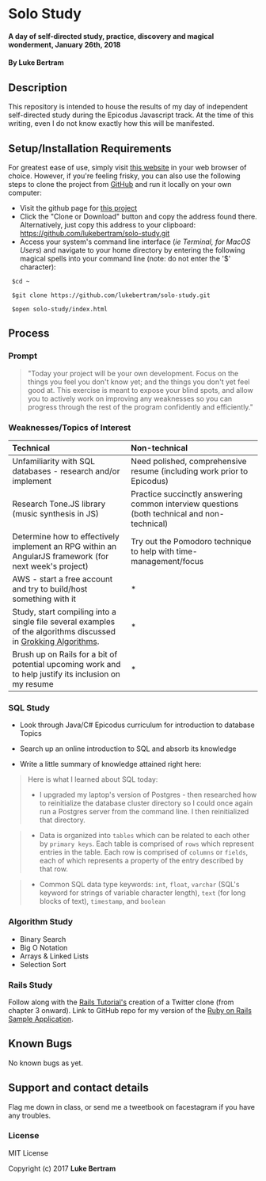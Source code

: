 # Solo Study

#### A day of self-directed study, practice, discovery and magical wonderment, January 26th, 2018

#### By **Luke Bertram**

## Description

This repository is intended to house the results of my day of independent self-directed study during the Epicodus Javascript track. At the time of this writing, even I do not know exactly how this will be manifested.

## Setup/Installation Requirements

For greatest ease of use, simply visit [this website](http://lukebertram.github.io/solo-study) in your web browser of choice. However, if you're feeling frisky, you can also use the following steps to clone the project from [GitHub](http://github.com) and run it locally on your own computer:

 * Visit the github page for [this project](http://github.com/lukebertram/solo-study)
 * Click the "Clone or Download" button and copy the address found there. Alternatively, just copy this address to your clipboard: https://github.com/lukebertram/solo-study.git
 * Access your system's command line interface (_ie Terminal, for MacOS Users_) and navigate to your home directory by entering the following magical spells into your command line (note: do not enter the '$' character):
```
 $cd ~

 $git clone https://github.com/lukebertram/solo-study.git

 $open solo-study/index.html
```

## Process

### Prompt

>"Today your project will be your own development. Focus on the things you feel you don't know yet; and the things you don't yet feel good at. This exercise is meant to expose your blind spots, and allow you to actively work on improving any weaknesses so you can progress through the rest of the program confidently and efficiently."

### Weaknesses/Topics of Interest

|Technical | Non-technical|
|:---------|:-------------|
| Unfamiliarity with SQL databases - research and/or implement| Need polished, comprehensive resume (including work prior to Epicodus) |
| Research Tone.JS library (music synthesis in JS) | Practice succinctly answering common interview questions (both technical and non-technical) |
| Determine how to effectively implement an RPG within an AngularJS framework (for next week's project)| Try out the Pomodoro technique to help with time-management/focus |
| AWS - start a free account and try to build/host something with it| * |
| Study, start compiling into a single file several examples of the algorithms discussed in [Grokking Algorithms](https://www.manning.com/books/grokking-algorithms).| * |
| Brush up on Rails for a bit of potential upcoming work and to help justify its inclusion on my resume | * |

### SQL Study

* Look through Java/C# Epicodus curriculum for introduction to database Topics

* Search up an online introduction to SQL and absorb its knowledge

* Write a little summary of knowledge attained right here:

>Here is what I learned about SQL today:
> * I upgraded my laptop's version of Postgres - then researched how to reinitialize the database cluster directory so I could once again run a Postgres server from the command line. I then reinitialized that directory.

> * Data is organized into `tables` which can be related to each other by `primary keys`. Each table is comprised of `rows` which represent entries in the table. Each row is comprised of `columns` or `fields`, each of which represents a property of the entry described by that row.

> * Common SQL data type keywords: `int`, `float`, `varchar` (SQL's keyword for strings of variable character length), `text` (for long blocks of text), `timestamp`, and `boolean`


### Algorithm Study

* Binary Search
* Big O Notation
* Arrays & Linked Lists
* Selection Sort

### Rails Study

Follow along with the [Rails Tutorial's](https://www.railstutorial.org/) creation of a Twitter clone (from chapter 3 onward). Link to GitHub repo for my version of the [Ruby on Rails Sample Application](https://github.com/lukebertram/sample-app).

## Known Bugs

No known bugs as yet.

## Support and contact details

Flag me down in class, or send me a tweetbook on facestagram if you have any troubles.

### License

MIT License

Copyright (c) 2017 **Luke Bertram**
